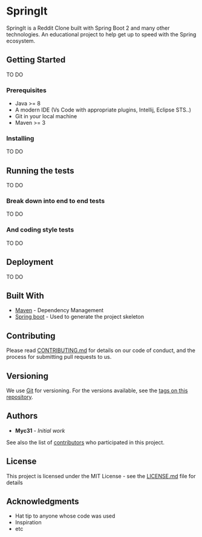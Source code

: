# SpringIt

SpringIt is a Reddit Clone built with Spring Boot 2 and many other technologies.
An educational project to help get up to speed with the Spring ecosystem.

## Getting Started

TO DO

### Prerequisites

* Java >= 8
* A modern IDE (Vs Code with appropriate plugins, Intellij, Eclipse STS..)
* Git in your local machine
* Maven >= 3

### Installing

TO DO

## Running the tests

TO DO

### Break down into end to end tests

TO DO

### And coding style tests

TO DO

## Deployment

TO DO

## Built With

* [Maven](https://maven.apache.org/) - Dependency Management
* [Spring boot](https://start.spring.io) - Used to generate the project skeleton

## Contributing

Please read [CONTRIBUTING.md](https://gist.github.com/PurpleBooth/b24679402957c63ec426) for details on our code of conduct, and the process for submitting pull requests to us.

## Versioning

We use [Git](https://git-scm.com/) for versioning. For the versions available, see the [tags on this repository](https://github.com/your/project/tags). 

## Authors

* **Myc31** - *Initial work* 

See also the list of [contributors](https://github.com/your/project/contributors) who participated in this project.

## License

This project is licensed under the MIT License - see the [LICENSE.md](LICENSE.md) file for details

## Acknowledgments

* Hat tip to anyone whose code was used
* Inspiration
* etc
